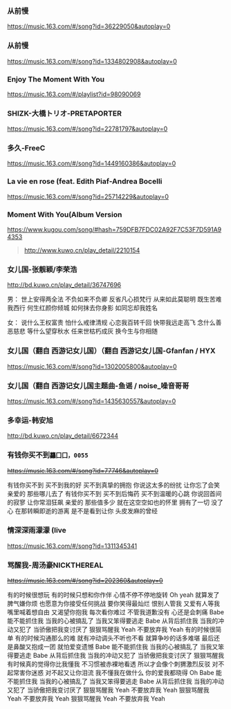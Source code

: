 ### 从前慢
https://music.163.com/#/song?id=36229050&autoplay=0

### 从前慢
https://music.163.com/#/song?id=1334802908&autoplay=0

### Enjoy The Moment With You
https://music.163.com/#/playlist?id=98090069

### SHIZK-大橋トリオ-PRETAPORTER
https://music.163.com/#/song?id=22781797&autoplay=0

### 多久-FreeC
https://music.163.com/#/song?id=1449160386&autoplay=0

### La vie en rose (feat. Edith Piaf-Andrea Bocelli
https://music.163.com/#/song?id=25714229&autoplay=0

### Moment With You(Album Version
https://www.kugou.com/song/#hash=759DFB7FDC02A92F7C53F7D591A94353
>http://www.kuwo.cn/play_detail/2210154

### 女儿国-张靓颖/李荣浩
http://bd.kuwo.cn/play_detail/36747696

男：
世上安得两全法
不负如来不负卿
反省凡心损梵行
从来如此莫聪明
既生苦难我西行
何生红颜你倾城
如何抹去你身影
如同忘却我姓名

女：
说什么王权富贵
怕什么戒律清规
心恋我百转千回
快带我远走高飞
念什么善恶慈悲
等什么望穿秋水
任来世枯朽成灰
换今生与你相随

### 女儿国（翻自 西游记女儿国）（翻自 西游记女儿国-Gfanfan / HYX
https://music.163.com/#/song?id=1302005800&autoplay=0

### 女儿国（翻自 西游记女儿国主题曲-鱼谣 / noise_噪音哥哥
https://music.163.com/#/song?id=1435630557&autoplay=0

### 多幸运-韩安旭
http://bd.kuwo.cn/play_detail/6672344

### 有钱你买不到`龘囗囗，0055`
~~https://music.163.com/#/song?id=77746&autoplay=0~~

有钱你买不到
买不到我的好
买不到真挚的拥抱
你说这太多的纷扰
让你忘了会笑
亲爱的 那些哪儿去了
有钱你买不到
买不到后悔药
买不到温暖的心跳
你说回首间的寂寥
让你常泪狂飙
亲爱的 那些值多少
就在这空空如也的怀里
拥有了一切 没了心
在那转瞬即逝的游离
是不是看到让你
头皮发麻的曾经

### 情深深雨濛濛 (live
https://music.163.com/#/song?id=1311345341

### 骂醒我-周汤豪NICKTHEREAL
~~https://music.163.com/#/song?id=202360&autoplay=0~~

有的时候很想玩
有的时候只想和你作伴
心情不停不停地旋转 Oh yeah
就算发了脾气嫌你烦
也愿意为你接受任何挑战
要你笑得最灿烂
恨别人管我 又爱有人等我
嘴里喊着想自由 又渴望你抱我
每次看你难过 不管我道歉没有
心还是会刺痛
Babe 能不能抓住我
当我的心被搞乱了
当我又笨得要逃走
Babe 从背后抓住我
当我的冲动又犯了
当骄傲把我变讨厌了
狠狠骂醒我 Yeah
不要放弃我 Yeah
有的时候很简单
有的时候沟通那么的难
就有冲动调头不听也不看
就算争吵的话多难堪
最后还是鼻酸又抱成一团
就怕爱变遗憾
Babe 能不能抓住我
当我的心被搞乱了
当我又笨得要逃走
Babe 从背后抓住我
当我的冲动又犯了
当骄傲把我变讨厌了
狠狠骂醒我
有时候真的觉得你比我懂我
不习惯被赤裸地看透
所以才会像个刺猬激烈反驳
对不起常害你迷惑
对不起又让你泪流
我不懂我在做什么
你的爱我都晓得
Oh Babe 能不能抓住我
当我的心被搞乱了
当我又笨得要逃走
Babe 从背后抓住我
当我的冲动又犯了
当骄傲把我变讨厌了
狠狠骂醒我 Yeah
不要放弃我 Yeah
狠狠骂醒我 Yeah
不要放弃我 Yeah
狠狠骂醒我 Yeah
不要放弃我 Yeah
